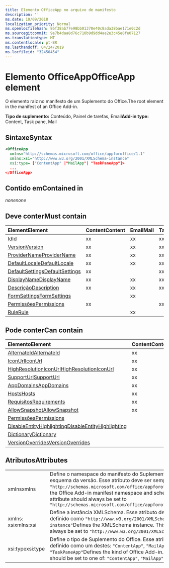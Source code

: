 ```yaml
---
title: Elemento OfficeApp no arquivo de manifesto
description: ''
ms.date: 10/09/2018
localization_priority: Normal
ms.openlocfilehash: 86f38ab77e98bb01370e40c8ada38bae171e0c2d
ms.sourcegitcommit: 9e7b4daa8d76c710b9d9dd4ae2e3c45e8fe07127
ms.translationtype: MT
ms.contentlocale: pt-BR
ms.lasthandoff: 04/24/2019
ms.locfileid: "32450454"
---
```

# <a name="officeapp-element"></a><span data-ttu-id="b96b2-102">Elemento OfficeApp</span><span class="sxs-lookup"><span data-stu-id="b96b2-102">OfficeApp element</span></span>

<span data-ttu-id="b96b2-103">O elemento raiz no manifesto de um Suplemento do Office.</span><span class="sxs-lookup"><span data-stu-id="b96b2-103">The root element in the manifest of an Office Add-in.</span></span>

<span data-ttu-id="b96b2-104">**Tipo de suplemento:** Conteúdo, Painel de tarefas, Email</span><span class="sxs-lookup"><span data-stu-id="b96b2-104">**Add-in type:** Content, Task pane, Mail</span></span>

## <a name="syntax"></a><span data-ttu-id="b96b2-105">Sintaxe</span><span class="sxs-lookup"><span data-stu-id="b96b2-105">Syntax</span></span>

```XML
<OfficeApp 
  xmlns="http://schemas.microsoft.com/office/appforoffice/1.1" 
  xmlns:xsi="http://www.w3.org/2001/XMLSchema-instance" 
  xsi:type= ["ContentApp" |"MailApp"| "TaskPaneApp"]>
  ...
</OfficeApp>
```

## <a name="contained-in"></a><span data-ttu-id="b96b2-106">Contido em</span><span class="sxs-lookup"><span data-stu-id="b96b2-106">Contained in</span></span>

 <span data-ttu-id="b96b2-107">_none_</span><span class="sxs-lookup"><span data-stu-id="b96b2-107">_none_</span></span>

## <a name="must-contain"></a><span data-ttu-id="b96b2-108">Deve conter</span><span class="sxs-lookup"><span data-stu-id="b96b2-108">Must contain</span></span>

|<span data-ttu-id="b96b2-109">**Element**</span><span class="sxs-lookup"><span data-stu-id="b96b2-109">**Element**</span></span>|<span data-ttu-id="b96b2-110">**Content**</span><span class="sxs-lookup"><span data-stu-id="b96b2-110">**Content**</span></span>|<span data-ttu-id="b96b2-111">**Email**</span><span class="sxs-lookup"><span data-stu-id="b96b2-111">**Mail**</span></span>|<span data-ttu-id="b96b2-112">**TaskPane**</span><span class="sxs-lookup"><span data-stu-id="b96b2-112">**TaskPane**</span></span>|
|:-----|:-----|:-----|:-----|
|[<span data-ttu-id="b96b2-113">Id</span><span class="sxs-lookup"><span data-stu-id="b96b2-113">Id</span></span>](id.md)|<span data-ttu-id="b96b2-114">x</span><span class="sxs-lookup"><span data-stu-id="b96b2-114">x</span></span>|<span data-ttu-id="b96b2-115">x</span><span class="sxs-lookup"><span data-stu-id="b96b2-115">x</span></span>|<span data-ttu-id="b96b2-116">x</span><span class="sxs-lookup"><span data-stu-id="b96b2-116">x</span></span>|
|[<span data-ttu-id="b96b2-117">Version</span><span class="sxs-lookup"><span data-stu-id="b96b2-117">Version</span></span>](version.md)|<span data-ttu-id="b96b2-118">x</span><span class="sxs-lookup"><span data-stu-id="b96b2-118">x</span></span>|<span data-ttu-id="b96b2-119">x</span><span class="sxs-lookup"><span data-stu-id="b96b2-119">x</span></span>|<span data-ttu-id="b96b2-120">x</span><span class="sxs-lookup"><span data-stu-id="b96b2-120">x</span></span>|
|[<span data-ttu-id="b96b2-121">ProviderName</span><span class="sxs-lookup"><span data-stu-id="b96b2-121">ProviderName</span></span>](providername.md)|<span data-ttu-id="b96b2-122">x</span><span class="sxs-lookup"><span data-stu-id="b96b2-122">x</span></span>|<span data-ttu-id="b96b2-123">x</span><span class="sxs-lookup"><span data-stu-id="b96b2-123">x</span></span>|<span data-ttu-id="b96b2-124">x</span><span class="sxs-lookup"><span data-stu-id="b96b2-124">x</span></span>|
|[<span data-ttu-id="b96b2-125">DefaultLocale</span><span class="sxs-lookup"><span data-stu-id="b96b2-125">DefaultLocale</span></span>](defaultlocale.md)|<span data-ttu-id="b96b2-126">x</span><span class="sxs-lookup"><span data-stu-id="b96b2-126">x</span></span>|<span data-ttu-id="b96b2-127">x</span><span class="sxs-lookup"><span data-stu-id="b96b2-127">x</span></span>|<span data-ttu-id="b96b2-128">x</span><span class="sxs-lookup"><span data-stu-id="b96b2-128">x</span></span>|
|[<span data-ttu-id="b96b2-129">DefaultSettings</span><span class="sxs-lookup"><span data-stu-id="b96b2-129">DefaultSettings</span></span>](defaultsettings.md)|<span data-ttu-id="b96b2-130">x</span><span class="sxs-lookup"><span data-stu-id="b96b2-130">x</span></span>||<span data-ttu-id="b96b2-131">x</span><span class="sxs-lookup"><span data-stu-id="b96b2-131">x</span></span>|
|[<span data-ttu-id="b96b2-132">DisplayName</span><span class="sxs-lookup"><span data-stu-id="b96b2-132">DisplayName</span></span>](displayname.md)|<span data-ttu-id="b96b2-133">x</span><span class="sxs-lookup"><span data-stu-id="b96b2-133">x</span></span>|<span data-ttu-id="b96b2-134">x</span><span class="sxs-lookup"><span data-stu-id="b96b2-134">x</span></span>|<span data-ttu-id="b96b2-135">x</span><span class="sxs-lookup"><span data-stu-id="b96b2-135">x</span></span>|
|[<span data-ttu-id="b96b2-136">Descrição</span><span class="sxs-lookup"><span data-stu-id="b96b2-136">Description</span></span>](description.md)|<span data-ttu-id="b96b2-137">x</span><span class="sxs-lookup"><span data-stu-id="b96b2-137">x</span></span>|<span data-ttu-id="b96b2-138">x</span><span class="sxs-lookup"><span data-stu-id="b96b2-138">x</span></span>|<span data-ttu-id="b96b2-139">x</span><span class="sxs-lookup"><span data-stu-id="b96b2-139">x</span></span>|
|[<span data-ttu-id="b96b2-140">FormSettings</span><span class="sxs-lookup"><span data-stu-id="b96b2-140">FormSettings</span></span>](formsettings.md)||<span data-ttu-id="b96b2-141">x</span><span class="sxs-lookup"><span data-stu-id="b96b2-141">x</span></span>||
|[<span data-ttu-id="b96b2-142">Permissões</span><span class="sxs-lookup"><span data-stu-id="b96b2-142">Permissions</span></span>](permissions.md)|<span data-ttu-id="b96b2-143">x</span><span class="sxs-lookup"><span data-stu-id="b96b2-143">x</span></span>||<span data-ttu-id="b96b2-144">x</span><span class="sxs-lookup"><span data-stu-id="b96b2-144">x</span></span>|
|[<span data-ttu-id="b96b2-145">Rule</span><span class="sxs-lookup"><span data-stu-id="b96b2-145">Rule</span></span>](rule.md)||<span data-ttu-id="b96b2-146">x</span><span class="sxs-lookup"><span data-stu-id="b96b2-146">x</span></span>||

## <a name="can-contain"></a><span data-ttu-id="b96b2-147">Pode conter</span><span class="sxs-lookup"><span data-stu-id="b96b2-147">Can contain</span></span>

|<span data-ttu-id="b96b2-148">**Elemento**</span><span class="sxs-lookup"><span data-stu-id="b96b2-148">**Element**</span></span>|<span data-ttu-id="b96b2-149">**Content**</span><span class="sxs-lookup"><span data-stu-id="b96b2-149">**Content**</span></span>|<span data-ttu-id="b96b2-150">**Email**</span><span class="sxs-lookup"><span data-stu-id="b96b2-150">**Mail**</span></span>|<span data-ttu-id="b96b2-151">**TaskPane**</span><span class="sxs-lookup"><span data-stu-id="b96b2-151">**TaskPane**</span></span>|
|:-----|:-----|:-----|:-----|
|[<span data-ttu-id="b96b2-152">AlternateId</span><span class="sxs-lookup"><span data-stu-id="b96b2-152">AlternateId</span></span>](alternateid.md)|<span data-ttu-id="b96b2-153">x</span><span class="sxs-lookup"><span data-stu-id="b96b2-153">x</span></span>|<span data-ttu-id="b96b2-154">x</span><span class="sxs-lookup"><span data-stu-id="b96b2-154">x</span></span>|<span data-ttu-id="b96b2-155">x</span><span class="sxs-lookup"><span data-stu-id="b96b2-155">x</span></span>|
|[<span data-ttu-id="b96b2-156">IconUrl</span><span class="sxs-lookup"><span data-stu-id="b96b2-156">IconUrl</span></span>](iconurl.md)|<span data-ttu-id="b96b2-157">x</span><span class="sxs-lookup"><span data-stu-id="b96b2-157">x</span></span>|<span data-ttu-id="b96b2-158">x</span><span class="sxs-lookup"><span data-stu-id="b96b2-158">x</span></span>|<span data-ttu-id="b96b2-159">x</span><span class="sxs-lookup"><span data-stu-id="b96b2-159">x</span></span>|
|[<span data-ttu-id="b96b2-160">HighResolutionIconUrl</span><span class="sxs-lookup"><span data-stu-id="b96b2-160">HighResolutionIconUrl</span></span>](highresolutioniconurl.md)|<span data-ttu-id="b96b2-161">x</span><span class="sxs-lookup"><span data-stu-id="b96b2-161">x</span></span>|<span data-ttu-id="b96b2-162">x</span><span class="sxs-lookup"><span data-stu-id="b96b2-162">x</span></span>|<span data-ttu-id="b96b2-163">x</span><span class="sxs-lookup"><span data-stu-id="b96b2-163">x</span></span>|
|[<span data-ttu-id="b96b2-164">SupportUrl</span><span class="sxs-lookup"><span data-stu-id="b96b2-164">SupportUrl</span></span>](supporturl.md)|<span data-ttu-id="b96b2-165">x</span><span class="sxs-lookup"><span data-stu-id="b96b2-165">x</span></span>|<span data-ttu-id="b96b2-166">x</span><span class="sxs-lookup"><span data-stu-id="b96b2-166">x</span></span>|<span data-ttu-id="b96b2-167">x</span><span class="sxs-lookup"><span data-stu-id="b96b2-167">x</span></span>|
|[<span data-ttu-id="b96b2-168">AppDomains</span><span class="sxs-lookup"><span data-stu-id="b96b2-168">AppDomains</span></span>](appdomains.md)|<span data-ttu-id="b96b2-169">x</span><span class="sxs-lookup"><span data-stu-id="b96b2-169">x</span></span>|<span data-ttu-id="b96b2-170">x</span><span class="sxs-lookup"><span data-stu-id="b96b2-170">x</span></span>|<span data-ttu-id="b96b2-171">x</span><span class="sxs-lookup"><span data-stu-id="b96b2-171">x</span></span>|
|[<span data-ttu-id="b96b2-172">Hosts</span><span class="sxs-lookup"><span data-stu-id="b96b2-172">Hosts</span></span>](hosts.md)|<span data-ttu-id="b96b2-173">x</span><span class="sxs-lookup"><span data-stu-id="b96b2-173">x</span></span>|<span data-ttu-id="b96b2-174">x</span><span class="sxs-lookup"><span data-stu-id="b96b2-174">x</span></span>|<span data-ttu-id="b96b2-175">x</span><span class="sxs-lookup"><span data-stu-id="b96b2-175">x</span></span>|
|[<span data-ttu-id="b96b2-176">Requisitos</span><span class="sxs-lookup"><span data-stu-id="b96b2-176">Requirements</span></span>](requirements.md)|<span data-ttu-id="b96b2-177">x</span><span class="sxs-lookup"><span data-stu-id="b96b2-177">x</span></span>|<span data-ttu-id="b96b2-178">x</span><span class="sxs-lookup"><span data-stu-id="b96b2-178">x</span></span>|<span data-ttu-id="b96b2-179">x</span><span class="sxs-lookup"><span data-stu-id="b96b2-179">x</span></span>|
|[<span data-ttu-id="b96b2-180">AllowSnapshot</span><span class="sxs-lookup"><span data-stu-id="b96b2-180">AllowSnapshot</span></span>](allowsnapshot.md)|<span data-ttu-id="b96b2-181">x</span><span class="sxs-lookup"><span data-stu-id="b96b2-181">x</span></span>|||
|[<span data-ttu-id="b96b2-182">Permissões</span><span class="sxs-lookup"><span data-stu-id="b96b2-182">Permissions</span></span>](permissions.md)||<span data-ttu-id="b96b2-183">x</span><span class="sxs-lookup"><span data-stu-id="b96b2-183">x</span></span>||
|[<span data-ttu-id="b96b2-184">DisableEntityHighlighting</span><span class="sxs-lookup"><span data-stu-id="b96b2-184">DisableEntityHighlighting</span></span>](disableentityhighlighting.md)||<span data-ttu-id="b96b2-185">x</span><span class="sxs-lookup"><span data-stu-id="b96b2-185">x</span></span>||
|[<span data-ttu-id="b96b2-186">Dictionary</span><span class="sxs-lookup"><span data-stu-id="b96b2-186">Dictionary</span></span>](dictionary.md)|||<span data-ttu-id="b96b2-187">x</span><span class="sxs-lookup"><span data-stu-id="b96b2-187">x</span></span>|
|[<span data-ttu-id="b96b2-188">VersionOverrides</span><span class="sxs-lookup"><span data-stu-id="b96b2-188">VersionOverrides</span></span>](versionoverrides.md)||<span data-ttu-id="b96b2-189">x</span><span class="sxs-lookup"><span data-stu-id="b96b2-189">x</span></span>||

## <a name="attributes"></a><span data-ttu-id="b96b2-190">Atributos</span><span class="sxs-lookup"><span data-stu-id="b96b2-190">Attributes</span></span>

|||
|:-----|:-----|
|<span data-ttu-id="b96b2-191">xmlns</span><span class="sxs-lookup"><span data-stu-id="b96b2-191">xmlns</span></span>|<span data-ttu-id="b96b2-p101">Define o namespace do manifesto do Suplemento do Office e o esquema da versão. Esse atributo deve ser sempre definido como `"http://schemas.microsoft.com/office/appforoffice/1.1"`</span><span class="sxs-lookup"><span data-stu-id="b96b2-p101">Defines the Office Add-in manifest namespace and schema version. This attribute should always be set to  `"http://schemas.microsoft.com/office/appforoffice/1.1"`</span></span>|
|<span data-ttu-id="b96b2-194">xmlns: xsi</span><span class="sxs-lookup"><span data-stu-id="b96b2-194">xmlns:xsi</span></span>|<span data-ttu-id="b96b2-p102">Define a instância XMLSchema. Esse atributo deve ser sempre definido como `"http://www.w3.org/2001/XMLSchema-instance"`</span><span class="sxs-lookup"><span data-stu-id="b96b2-p102">Defines the XMLSchema instance. This attribute should always be set to  `"http://www.w3.org/2001/XMLSchema-instance"`</span></span>|
|<span data-ttu-id="b96b2-197">xsi:type</span><span class="sxs-lookup"><span data-stu-id="b96b2-197">xsi:type</span></span>|<span data-ttu-id="b96b2-p103">Define o tipo de Suplemento do Office. Esse atributo deve ser definido como um destes: `"ContentApp"`, `"MailApp"` ou `"TaskPaneApp"`</span><span class="sxs-lookup"><span data-stu-id="b96b2-p103">Defines the kind of Office Add-in. This attribute should be set to one of:  `"ContentApp"`,  `"MailApp"`, or  `"TaskPaneApp"`</span></span>|
